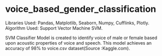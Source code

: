 # voice_based_gender_classification
Libraries Used: Pandas, Matplotlib, Seaborn, Numpy, Cufflinks, Plotly.
Algorithm Used: Support Vector Machine SVM.

SVM Classifier Model is created to identify voice of male or female based upon acoustic properties of voice and speech. This model achieves an accuracy of 98% to voice.csv dataset(Source :Kaggle.com).
